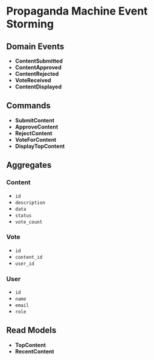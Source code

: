 # Propaganda Machine Event Storming

## Domain Events

- **ContentSubmitted**
- **ContentApproved**
- **ContentRejected**
- **VoteReceived**
- **ContentDisplayed**

## Commands

- **SubmitContent**
- **ApproveContent**
- **RejectContent**
- **VoteForContent**
- **DisplayTopContent**

## Aggregates

### Content

- `id`
- `description`
- `data`
- `status`
- `vote_count`

### Vote

- `id`
- `content_id`
- `user_id`

### User

- `id`
- `name`
- `email`
- `role`

## Read Models

- **TopContent**
- **RecentContent**

